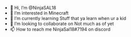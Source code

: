 - 👋 Hi, I’m @NinjaSAL18
- 👀 I’m interested in Minecraft
- 🌱 I’m currently learning Stuff that ya learn when ur a kid
- 💞️ I’m looking to collaborate on Not much as of yet
- 📫 How to reach me NinjaSal18#7194 on discord

<!---
NinjaSAL18/NinjaSAL18 is a ✨ special ✨ repository because its `README.md` (this file) appears on your GitHub profile.
You can click the Preview link to take a look at your changes.
--->
